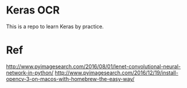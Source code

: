 # Keras OCR

This is a repo to learn Keras by practice.

# Ref
http://www.pyimagesearch.com/2016/08/01/lenet-convolutional-neural-network-in-python/
http://www.pyimagesearch.com/2016/12/19/install-opencv-3-on-macos-with-homebrew-the-easy-way/

